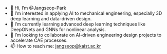 - 👋 Hi, I’m @Jangseop-Park
- 👀 I’m interested in applying AI to mechanical engineering, especially 3D deep learning and data-driven design.
- 🌱 I’m currently learning advanced deep learning techniques like DeepONets and GNNs for nonlinear analysis.
- 💞️ I’m looking to collaborate on AI-driven engineering design projects to accelerate CAE processes.
- 📫 How to reach me: jangseop@kaist.ac.kr
<!---
Jangseop-Park/Jangseop-Park is a ✨ special ✨ repository because its `README.md` (this file) appears on your GitHub profile.
You can click the Preview link to take a look at your changes.
--->
